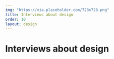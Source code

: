 ```yaml
---
img: "https://via.placeholder.com/728x728.png"
title: Interviews about design
order: 10
layout: design
---
```

<div class="text">
  <h1>Interviews about design</h1>
</div>
